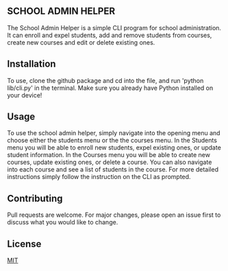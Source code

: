 ## SCHOOL ADMIN HELPER

The School Admin Helper is a simple CLI program for school administration. It can enroll and expel students, add and remove students from courses, create new courses and edit or delete existing ones.

## Installation

To use, clone the github package and cd into the file, and run 'python lib/cli.py' in the terminal. Make sure you already have Python installed on your device!

## Usage

To use the school admin helper, simply navigate into the opening menu and choose either the students menu or the the courses menu. In the Students menu you will be able to enroll new students, expel existing ones, or update student information. In the Courses menu you will be able to create new courses, update existing ones, or delete a course. You can also navigate into each course and see a list of students in the course. For more detailed instructions simply follow the instruction on the CLI as prompted.

## Contributing

Pull requests are welcome. For major changes, please open an issue first to discuss what you would like to change.

## License

[MIT](https://choosealicense.com/licenses/mit/)